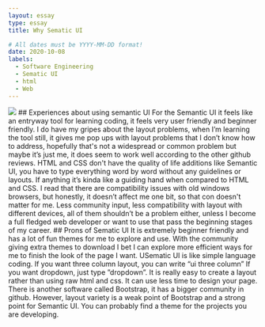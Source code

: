```yaml
---
layout: essay
type: essay
title: Why Sematic UI 

# All dates must be YYYY-MM-DD format!
date: 2020-10-08
labels:
  - Software Engineering
  - Sematic UI
  - html
  - Web
---
```


<img class="ui image" src="https://semantic-ui.com/images/devices.png">
   ## Experiences about using semantic UI
For the Semantic UI it feels like an entryway tool for learning coding, it feels very user friendly and beginner friendly. I do have my gripes about the layout problems, when I’m learning the tool still, it gives me pop ups with layout problems that I don’t know how to address, hopefully that's not a widespread or common problem but maybe it’s just me, it does seem to work well according to the other github reviews. HTML and CSS don't have the quality of life additions like Semantic UI, you have to type everything word by word without any guidelines or layouts. If anything it’s kinda like a guiding hand when compared to HTML and CSS. I read that there are compatibility issues with old windows browsers, but honestly, it doesn’t affect me one bit, so that con doesn't matter for me. Less community input, less compatibility with layout with different devices, all of them shouldn’t be a problem either, unless I become a full fledged web developer or want to use that pass the beginning stages of my career.
   ## Prons of Sematic UI
 It is extremely beginner friendly and has a lot of fun themes for me to explore and use. With the community giving extra themes to download I bet I can explore more efficient ways for me to finish the look of the page I want. USematic UI is like simple language coding. If you want three column layout, you can write “ui three column” If you want dropdown, just type ”dropdown”. It is really easy to create a layout rather than using raw html and css. It can use less time to design your page. There is another software called Bootstrap, it has a bigger community in github. However, layout variety is a weak point of Bootstrap and a strong point for Semantic UI. You can probably find a theme for the projects you are developing. 
